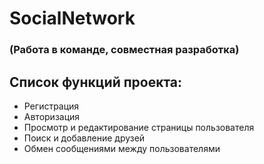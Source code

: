 # SocialNetwork
### (Работа в команде, совместная разработка)

## Список функций проекта:

- Регистрация
- Авторизация
- Просмотр и редактирование страницы пользователя
- Поиск и добавление друзей
- Обмен сообщениями между пользователями
